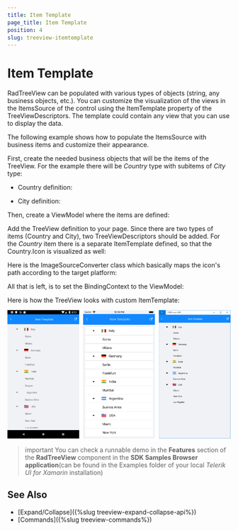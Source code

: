 ```yaml
---
title: Item Template
page_title: Item Template
position: 4
slug: treeview-itemtemplate
---
```


# Item Template #

RadTreeView can be populated with various types of objects (string, any business objects, etc.). You can customize the visualization of the views in the ItemsSource of the control using the ItemTemplate property of the TreeViewDescriptors. The template could contain any view that you can use to display the data.

The following example shows how to populate the ItemsSource with business items and customize their appearance.

First, create the needed business objects that will be the items of the TreeView. For the example there will be *Country* type with subitems of *City* type:

* Country definition: 

<snippet id='treeview-itemtemplate-country' />

* City definition:

<snippet id='treeview-itemtemplate-city' />

Then, create a ViewModel where the items are defined:

<snippet id='treeview-itemtemplate-viewmodel' />

Add the TreeView definition to your page. Since there are two types of items (Country and City), two TreeViewDescriptors should be added.  For the *Country* item there is a separate ItemTemplate defined, so that the Country.Icon is visualized as well:

<snippet id='treeview-itemtemplate-xaml' />

Here is the ImageSourceConverter class which basically maps the icon's path according to the target platform:

<snippet id='treeview-itemtemplate-converter' />

All that is left, is to set the BindingContext to the ViewModel:

<snippet id='treeview-itemtemplate-setviewmodel' />

Here is how the TreeView looks with custom ItemTemplate:

![TreeView ItemTemplate](images/treeview_itemtemplate.png)

>important You can check a runnable demo in the **Features** section of the **RadTreeView** component in the **SDK Samples Browser application**(can be found in the Examples folder of your local *Telerik UI for Xamarin* installation)

## See Also

* [Expand/Collapse]({%slug treeview-expand-collapse-api%})
* [Commands]({%slug treeview-commands%})
